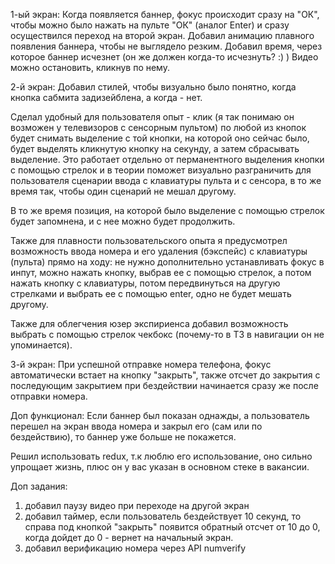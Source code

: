 1-ый экран: Когда появляется баннер, фокус происходит сразу на "ОК", чтобы можно было нажать на пульте "ОК" (аналог Enter) и сразу осуществился переход на второй экран. 
Добавил анимацию плавного появления баннера, чтобы не выглядело резким. 
Добавил время, через которое баннер исчезнет (он же должен когда-то исчезнуть? :) )
Видео можно остановить, кликнув по нему.

2-й экран: Добавил стилей, чтобы визуально было понятно, когда кнопка сабмита задизейблена, а когда - нет.

Сделал удобный для пользователя опыт - клик (я так понимаю он возможен у телевизоров с сенсорным пультом) по любой из кнопок будет снимать выделение с той кнопки, на которой оно сейчас было, будет выделять кликнутую кнопку на секунду, а затем сбрасывать выделение. 
Это работает отдельно от перманентного выделения кнопки с помощью стрелок и в теории поможет визуально разграничить для пользователя сценарии ввода с клавиатуры пульта и с сенсора, в то же время так, чтобы один сценарий не мешал другому. 

В то же время позиция, на которой было выделение с помощью стрелок будет запомнена, и с нее можно будет продолжить. 

Также для плавности пользовательского опыта я предусмотрел возможность ввода номера и его удаления (бэкспейс) с клавиатуры (пульта) прямо на ходу:
не нужно дополнительно устанавливать фокус в инпут, можно нажать кнопку, выбрав ее с помощью стрелок, а потом нажать кнопку с клавиатуры, потом передвинуться на другую стрелками и выбрать ее с помощью enter, одно не будет мешать другому.

Также для облегчения юзер экспириенса добавил возможность выбрать с помощью стрелок чекбокс (почему-то в ТЗ в навигации он не упоминается).

3-й экран: При успешной отправке номера телефона, фокус автоматически встает на кнопку "закрыть", также отсчет до закрытия с последующим закрытием при бездействии начинается сразу же после отправки номера.

Доп функционал:
Если баннер был показан однажды, а пользователь перешел на экран ввода номера и закрыл его (сам или по бездействию), то баннер уже больше не покажется.

Решил использовать redux, т.к люблю его использование, оно сильно упрощает жизнь, плюс он у вас указан в основном стеке в вакансии.

Доп задания: 
1) добавил паузу видео при переходе на другой экран
2) добавил таймер, если пользователь бездействует 10 секунд, то справа под кнопкой "закрыть" появится обратный отсчет от 10 до 0, когда дойдет до 0 - вернет на начальный экран.
3) добавил верификацию номера через API numverify 
